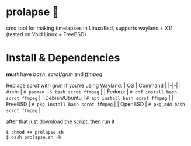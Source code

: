 # prolapse 👅
cmd tool for making timelapses in Linux/Bsd, supports wayland + X11 
(tested on Void Linux + FreeBSD)

# Install & Dependencies
**must** have *bash*, *scrot/grim* and *ffmpeg*

Replace *scrot* with *grim* if you're using Wayland.
| OS | Command |
|-|-|
| Arch: | `# pacman -S bash scrot ffmpeg` |
| Fedora: | `# dnf install bash scrot ffmpeg` |
| Debian/Ubuntu | `# apt install bash scrot ffmpeg` |
| FreeBSD | `# pkg install bash scrot ffmpeg` |
| OpenBSD | `# pkg_add bash scrot ffmpeg` |

after that just download the script, then run it
```
$ chmod +x prolapse.sh
$ bash prolapse.sh -h
```

